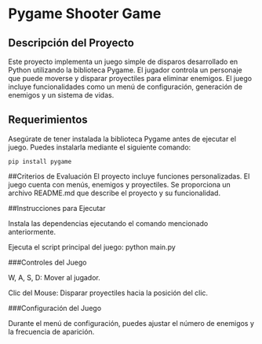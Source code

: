 # Pygame Shooter Game

## Descripción del Proyecto

Este proyecto implementa un juego simple de disparos desarrollado en Python utilizando la biblioteca Pygame. El jugador controla un personaje que puede moverse y disparar proyectiles para eliminar enemigos. El juego incluye funcionalidades como un menú de configuración, generación de enemigos y un sistema de vidas.

## Requerimientos

Asegúrate de tener instalada la biblioteca Pygame antes de ejecutar el juego. Puedes instalarla mediante el siguiente comando:


    pip install pygame
##Criterios de Evaluación
El proyecto incluye funciones personalizadas.
El juego cuenta con menús, enemigos y proyectiles.
Se proporciona un archivo README.md que describe el proyecto y su funcionalidad.

##Instrucciones para Ejecutar

Instala las dependencias ejecutando el comando mencionado anteriormente.

Ejecuta el script principal del juego:
    python main.py


###Controles del Juego

W, A, S, D: Mover al jugador.

Clic del Mouse: Disparar proyectiles hacia la posición del clic.

###Configuración del Juego

Durante el menú de configuración, puedes ajustar el número de enemigos y la frecuencia de aparición.
